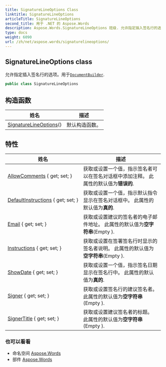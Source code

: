 ```yaml
---
title: SignatureLineOptions Class
linktitle: SignatureLineOptions
articleTitle: SignatureLineOptions
second_title: 用于 .NET 的 Aspose.Words
description: Aspose.Words.SignatureLineOptions 班级. 允许指定插入签名行的选项用于DocumentBuilder 在 C#.
type: docs
weight: 6090
url: /zh/net/aspose.words/signaturelineoptions/
---
```

## SignatureLineOptions class

允许指定插入签名行的选项。用于[`DocumentBuilder`](../documentbuilder/).

```csharp
public class SignatureLineOptions
```

## 构造函数

| 姓名 | 描述 |
| --- | --- |
| [SignatureLineOptions](signaturelineoptions/)() | 默认构造函数。 |

## 特性

| 姓名 | 描述 |
| --- | --- |
| [AllowComments](../../aspose.words/signaturelineoptions/allowcomments/) { get; set; } | 获取或设置一个值，指示签名者可以在签名对话框中添加注释。 此属性的默认值为**错误的**. |
| [DefaultInstructions](../../aspose.words/signaturelineoptions/defaultinstructions/) { get; set; } | 获取或设置一个值，指示默认指令显示在签名对话框中。 此属性的默认值为**真的**. |
| [Email](../../aspose.words/signaturelineoptions/email/) { get; set; } | 获取或设置建议的签名者的电子邮件地址。 此属性的默认值为**空字符串**(Empty ). |
| [Instructions](../../aspose.words/signaturelineoptions/instructions/) { get; set; } | 获取或设置在签署签名行时显示的签名者说明。 此属性的默认值为**空字符串**(Empty ). |
| [ShowDate](../../aspose.words/signaturelineoptions/showdate/) { get; set; } | 获取或设置一个值，指示签名日期显示在签名行中。 此属性的默认值为**真的**. |
| [Signer](../../aspose.words/signaturelineoptions/signer/) { get; set; } | 获取或设置签名行的建议签名者。 此属性的默认值为**空字符串**(Empty ). |
| [SignerTitle](../../aspose.words/signaturelineoptions/signertitle/) { get; set; } | 获取或设置建议签名者的标题。 此属性的默认值为**空字符串**(Empty ). |

### 也可以看看

* 命名空间 [Aspose.Words](../../aspose.words/)
* 部件 [Aspose.Words](../../)

